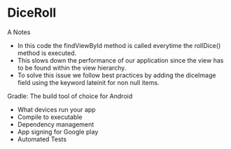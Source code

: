 # DiceRoll
A
Notes
 - In this code the findViewById method is called everytime the rollDice() method is executed.
 - This slows down the performance of our application since the view has to be found within the view hierarchy.
 - To solve this issue we follow best practices by adding the diceImage field  using the keyword lateinit for non null items.


 Gradle: The build tool of choice for Android
 - What devices run your app
 - Compile to executable
 - Dependency management
 - App signing for Google play
 - Automated Tests